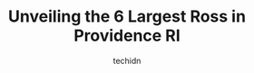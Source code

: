---
layout: ampstory
image: https://i0.wp.com/www.depkes.org/wp-content/uploads/2023/06/ross-0-in-providence-ri-1685966135.jpeg?resize=640,853
author: techidn
featured: false
description: Discover the impressive array of Ross options in Providence RI, where you can find 6 of the largest Ross establishments in the area. From renowned classics to hidden gems, Providence RI offe
title: Unveiling the 6 Largest Ross in Providence RI
cover:
   title: Unveiling the 6 Largest Ross in Providence RI
   subtitle: Rickpate
   background: https://www.depkes.org/wp-content/uploads/2023/06/ross-0-in-providence-ri-1685966135.jpeg

pages: 
 - layout: thirds
   top: <h1>#1 Albert M. Ross IV., MD</h1>
   bottom: "<p>Dr. Ross is kind and understanding. He is very attentive to what my child says and he shows genuine concern and understanding towards his patients.</p>"
   background: https://images.unsplash.com/photo-1489694553447-4c9339da310d?ixlib=rb-4.0.3&ixid=MnwxMjA3fDB8MHxwaG90by1wYWdlfHx8fGVufDB8fHx8&auto=format&fit=crop&w=640&h=853&q=80
   backgroundblur: true
 - layout: thirds
   top: <h1>#2 Dr. Ross Hilliard, MD</h1>
   bottom: "<p>593 Eddy St, Providence, RI 02903, United States</p>"
   background: https://images.unsplash.com/photo-1546497974-b213c9efb599?ixlib=rb-4.0.3&ixid=MnwxMjA3fDB8MHxwaG90by1wYWdlfHx8fGVufDB8fHx8&auto=format&fit=crop&w=640&h=853&q=80
   cta:
      link: https://www.depkes.org/blog/unveiling-the-6-largest-ross-in-providence-ri/
      text: Unveiling the 6 Largest Ross in Providence RI
 - layout: thirds
   top: <h1>#3 Ross Gift Shop</h1>
   bottom: "<p>271 Atwells Ave, Providence, RI 02903, United States</p>"
   background: https://images.unsplash.com/photo-1595364397663-fca4f075d796?ixlib=rb-4.0.3&ixid=MnwxMjA3fDB8MHxwaG90by1wYWdlfHx8fGVufDB8fHx8&auto=format&fit=crop&w=640&h=853&q=80
   cta:
      link: https://www.depkes.org/blog/unveiling-the-6-largest-ross-in-providence-ri/
      text: Unveiling the 6 Largest Ross in Providence RI
 - layout: thirds
   top: <h1>#4 Ross Maria</h1>
   bottom: "<p>164 Summit Ave, Providence, RI 02906, United States</p>"
   background: https://images.unsplash.com/photo-1541356665065-22676f35dd40?ixlib=rb-4.0.3&ixid=MnwxMjA3fDB8MHxwaG90by1wYWdlfHx8fGVufDB8fHx8&auto=format&fit=crop&w=640&h=853&q=80
   cta:
      link: https://www.depkes.org/blog/unveiling-the-6-largest-ross-in-providence-ri/
      text: Unveiling the 6 Largest Ross in Providence RI
 - layout: thirds
   top: <h1>#5 Ross Sylvia</h1>
   bottom: "<p>101 Dudley St, Providence, RI 02905, United States</p>"
   background: https://images.unsplash.com/photo-1527066579998-dbbae57f45ce?ixlib=rb-4.0.3&ixid=MnwxMjA3fDB8MHxwaG90by1wYWdlfHx8fGVufDB8fHx8&auto=format&fit=crop&w=640&h=853&q=80
   cta:
      link: https://www.depkes.org/blog/unveiling-the-6-largest-ross-in-providence-ri/
      text: Unveiling the 6 Largest Ross in Providence RI

 - layout: thirds
   middle: Continue reading...
   background: https://images.unsplash.com/photo-1613843873231-1447db182f97?ixlib=rb-4.0.3&ixid=MnwxMjA3fDB8MHxwaG90by1wYWdlfHx8fGVufDB8fHx8&auto=format&fit=crop&w=640&h=853&q=80
   cta:
      link: https://www.depkes.org/blog/unveiling-the-6-largest-ross-in-providence-ri/
      text: Unveiling the 6 Largest Ross in Providence RI
      
---